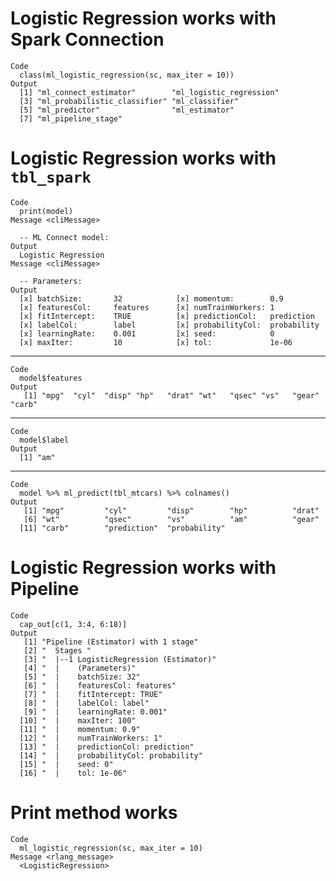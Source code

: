 # Logistic Regression works with Spark Connection

    Code
      class(ml_logistic_regression(sc, max_iter = 10))
    Output
      [1] "ml_connect_estimator"        "ml_logistic_regression"     
      [3] "ml_probabilistic_classifier" "ml_classifier"              
      [5] "ml_predictor"                "ml_estimator"               
      [7] "ml_pipeline_stage"          

# Logistic Regression works with `tbl_spark`

    Code
      print(model)
    Message <cliMessage>
      
      -- ML Connect model: 
    Output
      Logistic Regression
    Message <cliMessage>
      
      -- Parameters: 
    Output
      [x] batchSize:       32            [x] momentum:        0.9        
      [x] featuresCol:     features      [x] numTrainWorkers: 1          
      [x] fitIntercept:    TRUE          [x] predictionCol:   prediction 
      [x] labelCol:        label         [x] probabilityCol:  probability
      [x] learningRate:    0.001         [x] seed:            0          
      [x] maxIter:         10            [x] tol:             1e-06      

---

    Code
      model$features
    Output
       [1] "mpg"  "cyl"  "disp" "hp"   "drat" "wt"   "qsec" "vs"   "gear" "carb"

---

    Code
      model$label
    Output
      [1] "am"

---

    Code
      model %>% ml_predict(tbl_mtcars) %>% colnames()
    Output
       [1] "mpg"         "cyl"         "disp"        "hp"          "drat"       
       [6] "wt"          "qsec"        "vs"          "am"          "gear"       
      [11] "carb"        "prediction"  "probability"

# Logistic Regression works with Pipeline

    Code
      cap_out[c(1, 3:4, 6:18)]
    Output
       [1] "Pipeline (Estimator) with 1 stage"    
       [2] "  Stages "                            
       [3] "  |--1 LogisticRegression (Estimator)"
       [4] "  |    (Parameters)"                  
       [5] "  |    batchSize: 32"                 
       [6] "  |    featuresCol: features"         
       [7] "  |    fitIntercept: TRUE"            
       [8] "  |    labelCol: label"               
       [9] "  |    learningRate: 0.001"           
      [10] "  |    maxIter: 100"                  
      [11] "  |    momentum: 0.9"                 
      [12] "  |    numTrainWorkers: 1"            
      [13] "  |    predictionCol: prediction"     
      [14] "  |    probabilityCol: probability"   
      [15] "  |    seed: 0"                       
      [16] "  |    tol: 1e-06"                    

# Print method works

    Code
      ml_logistic_regression(sc, max_iter = 10)
    Message <rlang_message>
      <LogisticRegression>

